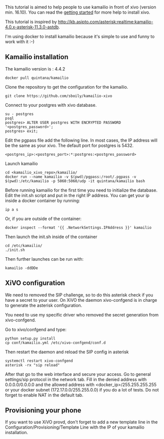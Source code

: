 This tutorial is aimed to help people to use kamailio in front of xivo (version min. 16.10).
You can read the [getting
started](http://documentation.xivo.io/en/stable/getting_started/getting_started.html)
for more help to install xivo.

This tutorial is inspired by http://kb.asipto.com/asterisk:realtime:kamailio-4.0.x-asterisk-11.3.0-astdb.

I'm using docker to install kamailio because it's simple to use and funny to
work with it :-)

Kamailio installation
---------------------

The kamailio version is : 4.4.2

    docker pull quintana/kamailio

Clone the repository to get the configuration for the kamailio.

    git clone https://github.com/sboily/kamailio-xivo

Connect to your postgres with xivo database.

    su - postgres
    psql
    postgres> ALTER USER postgres WITH ENCRYPTED PASSWORD '<postgres_password>';
    postgres> exit;

Edit the pgpass file add the following line. In most cases, the IP address will
be the same as your xivo. The default port for postgres is 5432.

    <postgres_ip>:<postgres_port>:*:postgres:<postgres_password>

Launch kamailio

    cd <kamailio_xivo_repo>/kamailio/
    docker run --name kamailio -v $(pwd)/pgpass:/root/.pgpass -v $(pwd):/etc/kamailio -p 5060:5060/udp -it quintana/kamailio bash

Before running kamailio for the first time you need to initialize the database.
Edit the init.sh script and put in the right IP address. You can get your ip
inside a docker container by running:

    ip a s

Or, if you are outside of the container:

    docker inspect --format '{{ .NetworkSettings.IPAddress }}' kamailio

Then launch the init.sh inside of the container

    cd /etc/kamailio/
    ./init.sh 

Then further launches can be run with:

    kamailio -ddDDe

XiVO configuration
------------------

We need to removed the SIP challenge, so to do this asterisk check if you have a
secret to your user. On XiVO the daemon xivo-confgend is in charge to generate
the asterisk configuration. 

You need to use my specific driver who removed the secret generation from
xivo-confgend.

Go to xivo/confgend and type:

    python setup.py install
    cp conf/kamailio.yml /etc/xivo-confgend/conf.d

Then restart the daemon and reload the SIP config in asterisk

    systemctl restart xivo-confgend
    asterisk -rx "sip reload"

After that go to the web interface and secure your access. Go to general
settings/sip protocol in the network tab. Fill in the denied address with
0.0.0.0/0.0.0.0 and the allowed address with <docker_ip>/255.255.255.255 or
your docker subnet (172.17.0.0/255.255.0.0) if you do a lot of tests. Do not
forget to enable NAT in the default tab.

Provisioning your phone
-----------------------

If you want to use XiVO provd, don't forget to add a new template line in the
Configuration/Provisioning/Template Line with the IP of your kamailio
installation.
